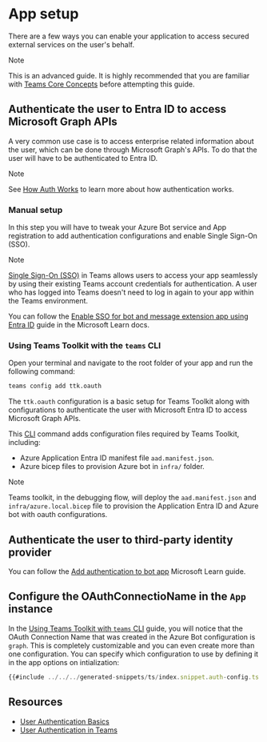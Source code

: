 # App setup

There are a few ways you can enable your application to access secured external services on the user's behalf.

> [!Note]
> This is an advanced guide. It is highly recommended that you are familiar with [Teams Core Concepts](../../teams/core-concepts.md) before attempting this guide.


## Authenticate the user to Entra ID to access Microsoft Graph APIs
A very common use case is to access enterprise related information about the user, which can be done through Microsoft Graph's APIs. To do that the user will have to be authenticated to Entra ID. 

> [!note]
> See [How Auth Works](auth-sso.md) to learn more about how authentication works. 

### Manual setup

In this step you will have to tweak your Azure Bot service and App registration to add authentication configurations and enable Single Sign-On (SSO).

> [!Note]
> [Single Sign-On (SSO)](./auth-sso.md#single-sign-on-sso) in Teams allows users to access your app seamlessly by using their existing Teams account credentials for authentication. A user who has logged into Teams doesn't need to log in again to your app within the Teams environment.

You can follow the [Enable SSO for bot and message extension app using Entra ID](https://learn.microsoft.com/en-us/microsoftteams/platform/bots/how-to/authentication/bot-sso-register-aad?tabs=botid) guide in the Microsoft Learn docs.

### Using Teams Toolkit with the `teams` CLI

Open your terminal and navigate to the root folder of your app and run the following command:

<!-- langtabs-start -->
```sh
teams config add ttk.oauth
```
<!-- langtabs-end -->

The `ttk.oauth` configuration is a basic setup for Teams Toolkit along with configurations to authenticate the user with Microsoft Entra ID to access Microsoft Graph APIs.

This [CLI](../../developer-tools/cli/README.md) command adds configuration files required by Teams Toolkit, including:

- Azure Application Entra ID manifest file `aad.manifest.json`.
- Azure bicep files to provision Azure bot in `infra/` folder.

> [!Note]
> Teams toolkit, in the debugging flow, will deploy the `aad.manifest.json` and `infra/azure.local.bicep` file to provision the Application Entra ID and Azure bot with oauth configurations.


## Authenticate the user to third-party identity provider

You can follow the [Add authentication to bot app](https://learn.microsoft.com/en-us/microsoftteams/platform/bots/how-to/authentication/add-authentication?tabs=dotnet%2Cdotnet-sample) Microsoft Learn guide.

## Configure the OAuthConnectioName in the `App` instance

In the [Using Teams Toolkit with `teams` CLI](#using-teams-toolkit-with-the-teams-cli) guide, you will notice that the OAuth Connection Name that was created in the Azure Bot configuration is `graph`. This is completely customizable and you can even create more than one configuration. You can specify which configuration to use by defining it in the app options on intialization:

<!-- langtabs-start -->
```typescript
{{#include ../../../generated-snippets/ts/index.snippet.auth-config.ts }}
```
<!-- langtabs-end -->

## Resources

- [User Authentication Basics](https://learn.microsoft.com/en-us/azure/bot-service/bot-builder-concept-authentication?view=azure-bot-service-4.0)
- [User Authentication in Teams](https://learn.microsoft.com/en-us/microsoftteams/platform/concepts/authentication/authentication)